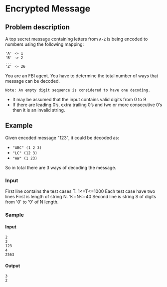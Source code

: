 ﻿# Encrypted Message

## Problem description

A top secret message containing letters from `A-Z` is being encoded to numbers using the following mapping:

    'A' -> 1
    'B' -> 2
    ...
    'Z' -> 26

You are an FBI agent. You have to determine the total number of ways that message can be decoded.

    Note: An empty digit sequence is considered to have one decoding. 

  * It may be assumed that the input contains valid digits from 0 to 9 
  * If there are leading 0’s, extra trailing 0’s and two or more consecutive 0’s then it is an invalid string.

## Example

Given encoded message "123",  it could be decoded as:

  * `"ABC" (1 2 3)`
  * `"LC" (12 3)`
  * `"AW" (1 23)`

So in total there are 3 ways of decoding the message.

### Input

First line contains the test cases T.  1<=T<=1000
Each test case have two lines
First is length of string N.  1<=N<=40
Second line is string S of digits from '0' to '9' of N length.

### Sample

#### Input

    2
    3
    123
    4
    2563

#### Output

    3
    2
